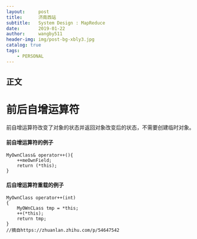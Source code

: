```yaml
---
layout:     post
title:      济南西站
subtitle:   System Design : MapReduce
date:       2019-01-22
author:     wangby511
header-img: img/post-bg-xbly3.jpg
catalog: true
tags:
    - PERSONAL
---
```


## 正文
# 前后自增运算符

前自增运算符改变了对象的状态并返回对象改变后的状态，不需要创建临时对象。

#### 前自增运算符的例子
```
MyOwnClass& operator++(){
    ++meOwnField;
    return (*this);
}
```

#### 后自增运算符重载的例子
```
MyOwnClass operator++(int)
{
    MyOWnCLass tmp = *this;
    ++(*this);
    return tmp;
}
//摘自https://zhuanlan.zhihu.com/p/54647542
```

